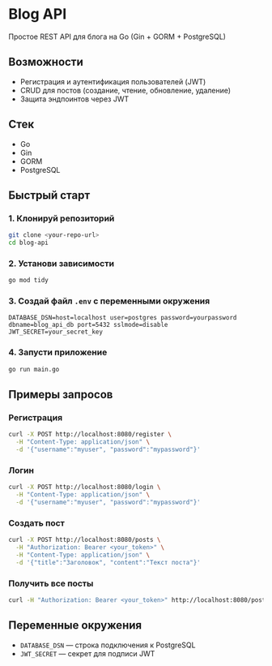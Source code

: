 # Blog API

Простое REST API для блога на Go (Gin + GORM + PostgreSQL)

## Возможности
- Регистрация и аутентификация пользователей (JWT)
- CRUD для постов (создание, чтение, обновление, удаление)
- Защита эндпоинтов через JWT

## Стек
- Go
- Gin
- GORM
- PostgreSQL

## Быстрый старт

### 1. Клонируй репозиторий
```sh
git clone <your-repo-url>
cd blog-api
```

### 2. Установи зависимости
```sh
go mod tidy
```

### 3. Создай файл `.env` с переменными окружения
```
DATABASE_DSN=host=localhost user=postgres password=yourpassword dbname=blog_api_db port=5432 sslmode=disable
JWT_SECRET=your_secret_key
```

### 4. Запусти приложение
```sh
go run main.go
```

## Примеры запросов

### Регистрация
```sh
curl -X POST http://localhost:8080/register \
  -H "Content-Type: application/json" \
  -d '{"username":"myuser", "password":"mypassword"}'
```

### Логин
```sh
curl -X POST http://localhost:8080/login \
  -H "Content-Type: application/json" \
  -d '{"username":"myuser", "password":"mypassword"}'
```

### Создать пост
```sh
curl -X POST http://localhost:8080/posts \
  -H "Authorization: Bearer <your_token>" \
  -H "Content-Type: application/json" \
  -d '{"title":"Заголовок", "content":"Текст поста"}'
```

### Получить все посты
```sh
curl -H "Authorization: Bearer <your_token>" http://localhost:8080/posts
```

## Переменные окружения
- `DATABASE_DSN` — строка подключения к PostgreSQL
- `JWT_SECRET` — секрет для подписи JWT

